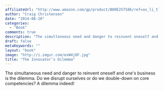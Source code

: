 ```yaml
---
affiliateUrl: "http://www.amazon.com/gp/product/B00E257S86/ref=as_li_tl?ie=UTF8&camp=1789&creative=390957&creativeASIN=B00E257S86&linkCode=as2&tag=jaktre-20&linkId=5CDH2BHJK7TZT52R"
author: "Craig Christensen"
date: "2014-08-20"
categories:
  - "Book"
comments: true
description: "The simultaneous need and danger to reinvent oneself and one's business is the dilemma.  Do we disrupt ourselves or do we double-down on core competen"
draft: false
metaKeywords: ""
layout: "book"
image: "http://i.imgur.com/exW4j8F.jpg"
title: "The Innovator’s Dilemma"
---
```


The simultaneous need and danger to reinvent oneself and one's business is the dilemma.  Do we disrupt ourselves or do we double-down on core competencies?  A dilemma indeed!
